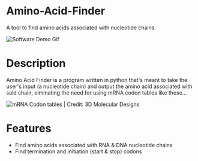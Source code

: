 # Amino-Acid-Finder
A tool to find amino acids associated with nucleotide chains.

![Software Demo Gif](https://lh3.googleusercontent.com/mYCG0kfIO9pvXe0SjnKqc2i07tGs51EgC5M4KkWogW6YPIoWeWdmjgcTvP-j_HxYZMQptQpqB3pMj5TIdEmCjmVJvZb13y5UAClqswXzb02V35GsQXROzAMShecZdrTN0d8EyBaTwJLhXYfxNLCays-lGPLo2s0xcRoknlZbU1Mz7Er24zHnSz_mkH8D9dbtupO1M3jB3w1ChnjA1damj30s7S6EoMO1zTVn8lU5r7fM-5TOwO8tgohcHUlbi0kDutRGSo2hCUPNzKWGcwE0h27N-yO2rs93KDvP5zVQyCOAd87FfHjkN0xvOXe7TEsvOI7qk8ec5ZDXpjaoCpcpbjAp_OdzPAIA4v8BNjYja27MVF67km1Bn29F2yPlEeLakO8l-X-Hu2VQgbh6Z6R3DH_PX7X1VCNC90jSTMzwRujitQ181pWhW3ZzNQqdBhxPp63TIQ3Hzaz882fV_xYcWf8_Q-ZnCR0X4hmYWld-QCQZFiGyJoe96Ap6xeNHIT8y8YjUDy3nyBEJ_uAfv4De6XcYp34wjo3ZHm0MhQY5XPCreT_uGW_cozgkDcbHIsE67KPv3XKQRWo-iZdt1bQqRNAkFI8VNYavBkENyA80NEPPTadzLup7o7qgx2KE2bJHk2JtqD8lFcRc9oLm51zpAU8SKZ5jn32sFfsVPLuNdVHoANfiupMOGcAfymwhYwDFGRAHVOO5USabFDbaYRXiDfE=w600-h368-no?authuser=0 "Demo")

# Description
Amino Acid Finder is a program written in python that's meant to take the user's input (a nucleotide chain) and output the amino acid associated with said chain, elminating the need for using mRNA codon tables like these...

![mRNA Codon tables | Credit: 3D Molecular Designs](https://www.3dmoleculardesigns.com/3DMD-Files/Posters/Codon-photo-gallery/GeneticCodonPoster.jpg "mRNA Codon tables")

# Features
- Find amino acids associated with RNA & DNA nucleotide chains 
- Find termination and initiation (start & stop) codons
